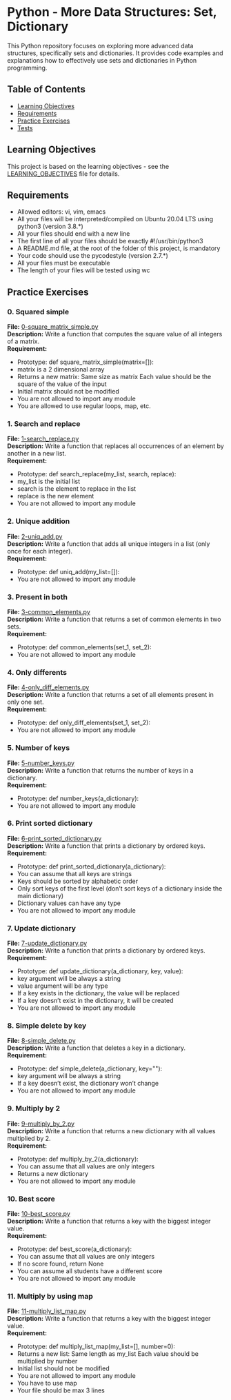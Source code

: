 # Python - More Data Structures: Set, Dictionary

This Python repository focuses on exploring more advanced data structures, specifically sets and dictionaries. It provides code examples and explanations how to effectively use sets and dictionaries in Python programming. 

## Table of Contents
- [Learning Objectives](#learning-objectives)
- [Requirements](#requirements)
- [Practice Exercises](#practice-exercises)
- [Tests](#tests)
## Learning Objectives

This project is based on the learning objectives - see the [LEARNING_OBJECTIVES](https://github.com/Goaty-yagi/holbertonschool-higher_level_programming/blob/main/python-more_data_structures/LEANING_OBJECTIVES.md) file for details.

## Requirements
- Allowed editors: vi, vim, emacs
- All your files will be interpreted/compiled on Ubuntu 20.04 LTS using python3 (version 3.8.*)
- All your files should end with a new line
- The first line of all your files should be exactly #!/usr/bin/python3
- A README.md file, at the root of the folder of this project, is mandatory
- Your code should use the pycodestyle (version 2.7.*)
- All your files must be executable
- The length of your files will be tested using wc

## Practice Exercises

### 0. Squared simple

**File:** [0-square_matrix_simple.py](https://github.com/Goaty-yagi/holbertonschool-higher_level_programming/blob/main/python-more_data_structures/0-square_matrix_simple.py)<br>
**Description:** Write a function that computes the square value of all integers of a matrix.<br>
**Requirement:** <br>
- Prototype: def square_matrix_simple(matrix=[]):
- matrix is a 2 dimensional array
- Returns a new matrix:
Same size as matrix
Each value should be the square of the value of the input
- Initial matrix should not be modified
- You are not allowed to import any module
- You are allowed to use regular loops, map, etc.


### 1. Search and replace

**File:** [1-search_replace.py](https://github.com/Goaty-yagi/holbertonschool-higher_level_programming/blob/main/python-more_data_structures/1-search_replace.py)<br>
**Description:** Write a function that replaces all occurrences of an element by another in a new list.<br>
**Requirement:** <br>
- Prototype: def search_replace(my_list, search, replace):
- my_list is the initial list
- search is the element to replace in the list
- replace is the new element
- You are not allowed to import any module

### 2. Unique addition

**File:** [2-uniq_add.py](https://github.com/Goaty-yagi/holbertonschool-higher_level_programming/blob/main/python-more_data_structures/2-uniq_add.py)<br>
**Description:** Write a function that adds all unique integers in a list (only once for each integer).<br>
**Requirement:** <br>
- Prototype: def uniq_add(my_list=[]):
- You are not allowed to import any module

### 3. Present in both

**File:** [3-common_elements.py](https://github.com/Goaty-yagi/holbertonschool-higher_level_programming/blob/main/python-more_data_structures/3-common_elements.py)<br>
**Description:** Write a function that returns a set of common elements in two sets.<br>
**Requirement:** <br>
- Prototype: def common_elements(set_1, set_2):
- You are not allowed to import any module


### 4. Only differents

**File:** [4-only_diff_elements.py](https://github.com/Goaty-yagi/holbertonschool-higher_level_programming/blob/main/python-more_data_structures/4-only_diff_elements.py)<br>
**Description:** Write a function that returns a set of all elements present in only one set.<br>
**Requirement:** <br>
- Prototype: def only_diff_elements(set_1, set_2):
- You are not allowed to import any module


### 5. Number of keys

**File:** [5-number_keys.py](https://github.com/Goaty-yagi/holbertonschool-higher_level_programming/blob/main/python-more_data_structures/5-number_keys.py)<br>
**Description:** Write a function that returns the number of keys in a dictionary.<br>
**Requirement:** <br>
- Prototype: def number_keys(a_dictionary):
- You are not allowed to import any module


### 6. Print sorted dictionary

**File:** [6-print_sorted_dictionary.py](https://github.com/Goaty-yagi/holbertonschool-higher_level_programming/blob/main/python-more_data_structures/6-print_sorted_dictionary.py)<br>
**Description:** Write a function that prints a dictionary by ordered keys.<br>
**Requirement:** <br>
- Prototype: def print_sorted_dictionary(a_dictionary):
- You can assume that all keys are strings
- Keys should be sorted by alphabetic order
- Only sort keys of the first level (don’t sort keys of a dictionary inside the main dictionary)
- Dictionary values can have any type
- You are not allowed to import any module


### 7. Update dictionary

**File:** [7-update_dictionary.py](https://github.com/Goaty-yagi/holbertonschool-higher_level_programming/blob/main/python-more_data_structures/7-update_dictionary.py)<br>
**Description:** Write a function that prints a dictionary by ordered keys.<br>
**Requirement:** <br>
- Prototype: def update_dictionary(a_dictionary, key, value):
- key argument will be always a string
- value argument will be any type
- If a key exists in the dictionary, the value will be replaced
- If a key doesn’t exist in the dictionary, it will be created
- You are not allowed to import any module


### 8. Simple delete by key

**File:** [8-simple_delete.py](https://github.com/Goaty-yagi/holbertonschool-higher_level_programming/blob/main/python-more_data_structures/8-simple_delete.py)<br>
**Description:** Write a function that deletes a key in a dictionary.<br>
**Requirement:** <br>
- Prototype: def simple_delete(a_dictionary, key=""):
- key argument will be always a string
- If a key doesn’t exist, the dictionary won’t change
- You are not allowed to import any module


### 9. Multiply by 2

**File:** [9-multiply_by_2.py](https://github.com/Goaty-yagi/holbertonschool-higher_level_programming/blob/main/python-more_data_structures/9-multiply_by_2.py)<br>
**Description:** Write a function that returns a new dictionary with all values multiplied by 2.<br>
**Requirement:** <br>
- Prototype: def multiply_by_2(a_dictionary):
- You can assume that all values are only integers
- Returns a new dictionary
- You are not allowed to import any module


### 10. Best score

**File:** [10-best_score.py](https://github.com/Goaty-yagi/holbertonschool-higher_level_programming/blob/main/python-more_data_structures/10-best_score.py)<br>
**Description:** Write a function that returns a key with the biggest integer value.<br>
**Requirement:** <br>
- Prototype: def best_score(a_dictionary):
- You can assume that all values are only integers
- If no score found, return None
- You can assume all students have a different score
- You are not allowed to import any module


### 11. Multiply by using map

**File:** [11-multiply_list_map.py](https://github.com/Goaty-yagi/holbertonschool-higher_level_programming/blob/main/python-more_data_structures/11-multiply_list_map.py)<br>
**Description:** Write a function that returns a key with the biggest integer value.<br>
**Requirement:** <br>
- Prototype: def multiply_list_map(my_list=[], number=0):
- Returns a new list:
Same length as my_list
Each value should be multiplied by number
- Initial list should not be modified
- You are not allowed to import any module
- You have to use map
- Your file should be max 3 lines
